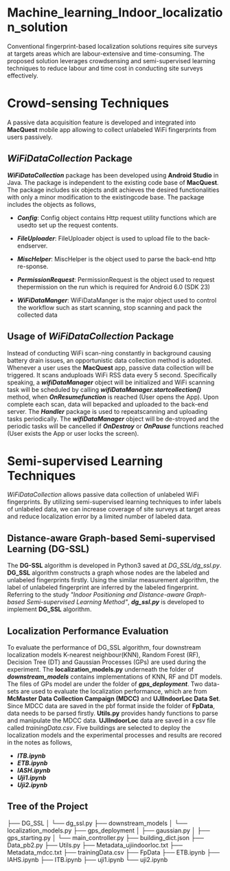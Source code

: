 # Machine_learning_Indoor_localization_solution

Conventional fingerprint-based localization solutions requires site surveys at targets areas which are labour-extensive and time-consuming. The proposed solution leverages crowdsensing and semi-supervised learning techniques to reduce labour and time cost in conducting site surveys effectively.  

# Crowd-sensing Techniques 

A passive data acquisition feature is developed and integrated into **MacQuest** mobile app allowing to collect unlabeled WiFi fingerprints from users passively.

## *WiFiDataCollection* Package
***WiFiDataCollection*** package has been developed using **Android Studio** in Java. The package  is independent to the existing code base of **MacQuest**. The package includes six objects andit achieves the desired functionalities with only a minor modification to the existingcode base. The package includes the objects as follows,

 - ***Config***: Config object contains Http request utility functions which are usedto set up the request contents. 
   
 - ***FileUploader***: FileUploader object is used to upload file to the back-endserver.
 -  ***MiscHelper***: MiscHelper is the object used to parse the back-end http re-sponse.
 - ***PermissionRequest***: PermissionRequest is the object used to request thepermission on the run which is required for Android 6.0 (SDK 23)
 - ***WiFiDataManger***: WiFiDataManger is the major object used to control the workflow such as start scanning, stop scanning and pack the collected data

## Usage of *WiFiDataCollection* Package

Instead of conducting WiFi scan-ning constantly in background causing battery drain issues, an opportunistic data collection method is adopted. Whenever a user uses the **MacQuest** app, passive data collection will be triggered. It scans anduploads WiFi RSS data every 5 second. Specifically speaking, a ***wifiDataManager*** object will be initialized and WiFi scanning task will be scheduled by calling ***wifiDataManager.startcollection()*** method, when ***OnResumefunction*** is reached (User opens the App). Upon complete each scan, data will bepacked and uploaded to the back-end server. The ***Handler*** package is used to repeatscanning and uploading tasks periodically. The ***wifiDataManager*** object will be de-stroyed and the periodic tasks will be cancelled if ***OnDestroy*** or ***OnPause*** functions reached (User exists the App or user locks the screen).

# Semi-supervised Learning Techniques
*WiFiDataCollection* allows passive data collection of unlabeled WiFi fingerprints. By utilizing semi-supervised learning techniques to infer labels of unlabeled data, we can increase coverage of site surveys at target areas and reduce localization error by a limited number of labeled data. 

## Distance-aware Graph-based Semi-supervised Learning (DG-SSL)
The **DG-SSL** algorithm is developed in Python3 saved at *DG_SSL/dg_ssl.py*. **DG_SSL** algorithm constructs a graph whose nodes are the labeled and unlabeled fingerprints firstly. Using the similar measurement algorithm, the label of unlabeled fingerprint are inferred by the labeled fingerprint. Referring to the study *"Indoor Positioning and Distance-aware Graph-based Semi-supervised Learning Method"*, ***dg_ssl.py*** is developed to implement **DG_SSL** algorithm.

## Localization Performance Evaluation
To evaluate the performance of DG_SSL  algorithm, four downstream localization models K-nearest neighbour(KNN), Random Forest (RF), Decision Tree (DT) and Gaussian Processes (GPs) are used during the experiment. The **localization_models.py** underneath the folder of ***downstream_models*** contains implementations of KNN, RF and DT models. The files of GPs model are under the folder of ***gps_deployment***. Two data-sets are used to evaluate the localization performance, which are from **McMaster Data Collection Campaign (MDCC)** and **UJIIndoorLoc Data Set**.  Since MDCC data are saved in the pbf format inside the folder of **FpData**, data needs to be parsed firstly.  **Utils.py** provides handy functions to parse and manipulate the MDCC data. **UJIIndoorLoc**  data are saved in a csv file called *trainingData.csv*.
Five buildings are selected to deploy the localization models and the experimental processes and results are recored in the notes as follows,

- ***ITB.ipynb***
- ***ETB.ipynb***
- ***IASH.ipynb***
- ***Uji1.ipynb***
- ***Uji2.ipynb***


## Tree of the Project 

├── DG_SSL
│   └── dg_ssl.py
├── downstream_models
│   └── localization_models.py
├── gps_deployment
│   ├── gaussian.py
│   ├── gps_starting.py
│   └── main_controller.py
├── building_dict.json
├── Data_pb2.py
├── Utils.py
├── Metadata_ujiindoorloc.txt
├── Metadata_mdcc.txt
├── trainingData.csv
├── FpData
├── ETB.ipynb
├── IAHS.ipynb
├── ITB.ipynb
├── uji1.ipynb
└── uji2.ipynb
